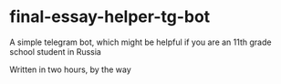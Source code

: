 # final-essay-helper-tg-bot
A simple telegram bot, which might be helpful if you are an 11th grade school student in Russia

Written in two hours, by the way

